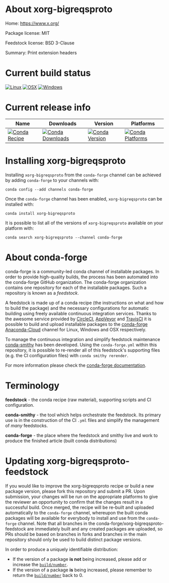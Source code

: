 About xorg-bigreqsproto
=======================

Home: https://www.x.org/

Package license: MIT

Feedstock license: BSD 3-Clause

Summary: Print extension headers



Current build status
====================

[![Linux](https://img.shields.io/circleci/project/github/conda-forge/xorg-bigreqsproto-feedstock/master.svg?label=Linux)](https://circleci.com/gh/conda-forge/xorg-bigreqsproto-feedstock)
[![OSX](https://img.shields.io/travis/conda-forge/xorg-bigreqsproto-feedstock/master.svg?label=macOS)](https://travis-ci.org/conda-forge/xorg-bigreqsproto-feedstock)
[![Windows](https://img.shields.io/appveyor/ci/conda-forge/xorg-bigreqsproto-feedstock/master.svg?label=Windows)](https://ci.appveyor.com/project/conda-forge/xorg-bigreqsproto-feedstock/branch/master)

Current release info
====================

| Name | Downloads | Version | Platforms |
| --- | --- | --- | --- |
| [![Conda Recipe](https://img.shields.io/badge/recipe-xorg--bigreqsproto-green.svg)](https://anaconda.org/conda-forge/xorg-bigreqsproto) | [![Conda Downloads](https://img.shields.io/conda/dn/conda-forge/xorg-bigreqsproto.svg)](https://anaconda.org/conda-forge/xorg-bigreqsproto) | [![Conda Version](https://img.shields.io/conda/vn/conda-forge/xorg-bigreqsproto.svg)](https://anaconda.org/conda-forge/xorg-bigreqsproto) | [![Conda Platforms](https://img.shields.io/conda/pn/conda-forge/xorg-bigreqsproto.svg)](https://anaconda.org/conda-forge/xorg-bigreqsproto) |

Installing xorg-bigreqsproto
============================

Installing `xorg-bigreqsproto` from the `conda-forge` channel can be achieved by adding `conda-forge` to your channels with:

```
conda config --add channels conda-forge
```

Once the `conda-forge` channel has been enabled, `xorg-bigreqsproto` can be installed with:

```
conda install xorg-bigreqsproto
```

It is possible to list all of the versions of `xorg-bigreqsproto` available on your platform with:

```
conda search xorg-bigreqsproto --channel conda-forge
```


About conda-forge
=================

conda-forge is a community-led conda channel of installable packages.
In order to provide high-quality builds, the process has been automated into the
conda-forge GitHub organization. The conda-forge organization contains one repository
for each of the installable packages. Such a repository is known as a *feedstock*.

A feedstock is made up of a conda recipe (the instructions on what and how to build
the package) and the necessary configurations for automatic building using freely
available continuous integration services. Thanks to the awesome service provided by
[CircleCI](https://circleci.com/), [AppVeyor](http://www.appveyor.com/)
and [TravisCI](https://travis-ci.org/) it is possible to build and upload installable
packages to the [conda-forge](https://anaconda.org/conda-forge)
[Anaconda-Cloud](http://docs.anaconda.org/) channel for Linux, Windows and OSX respectively.

To manage the continuous integration and simplify feedstock maintenance
[conda-smithy](http://github.com/conda-forge/conda-smithy) has been developed.
Using the ``conda-forge.yml`` within this repository, it is possible to re-render all of
this feedstock's supporting files (e.g. the CI configuration files) with ``conda smithy rerender``.

For more information please check the [conda-forge documentation](https://conda-forge.org/docs/).

Terminology
===========

**feedstock** - the conda recipe (raw material), supporting scripts and CI configuration.

**conda-smithy** - the tool which helps orchestrate the feedstock.
                   Its primary use is in the construction of the CI ``.yml`` files
                   and simplify the management of *many* feedstocks.

**conda-forge** - the place where the feedstock and smithy live and work to
                  produce the finished article (built conda distributions)


Updating xorg-bigreqsproto-feedstock
====================================

If you would like to improve the xorg-bigreqsproto recipe or build a new
package version, please fork this repository and submit a PR. Upon submission,
your changes will be run on the appropriate platforms to give the reviewer an
opportunity to confirm that the changes result in a successful build. Once
merged, the recipe will be re-built and uploaded automatically to the
`conda-forge` channel, whereupon the built conda packages will be available for
everybody to install and use from the `conda-forge` channel.
Note that all branches in the conda-forge/xorg-bigreqsproto-feedstock are
immediately built and any created packages are uploaded, so PRs should be based
on branches in forks and branches in the main repository should only be used to
build distinct package versions.

In order to produce a uniquely identifiable distribution:
 * If the version of a package **is not** being increased, please add or increase
   the [``build/number``](http://conda.pydata.org/docs/building/meta-yaml.html#build-number-and-string).
 * If the version of a package **is** being increased, please remember to return
   the [``build/number``](http://conda.pydata.org/docs/building/meta-yaml.html#build-number-and-string)
   back to 0.